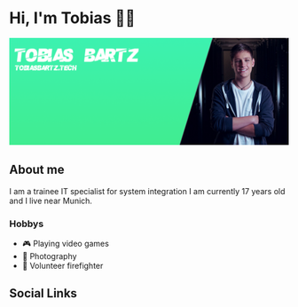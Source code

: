# Hi, I'm Tobias 👋🏼

![alt text](https://github.com/bartzto/bartzto/blob/master/profile-banner.png)

## About me
I am a trainee IT specialist for system integration
I am currently 17 years old and I live near Munich.

### Hobbys

- 🎮 Playing video games
- 📸 Photography
- 🚒 Volunteer firefighter



## Social Links
